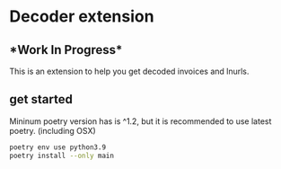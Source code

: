 <h1>Decoder extension</h1>
<h2>*Work In Progress*</h2>
This is an extension to help you get decoded invoices and lnurls. 

## get started 

Mininum poetry version has is ^1.2, but it is recommended to use latest poetry. (including OSX)

```sh
poetry env use python3.9
poetry install --only main
```
